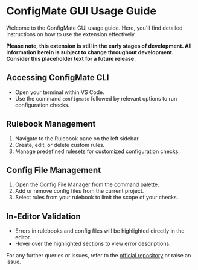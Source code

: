 # ConfigMate GUI Usage Guide

Welcome to the ConfigMate GUI usage guide. Here, you'll find detailed instructions on how to use the extension effectively.

**Please note, this extension is still in the early stages of development. All information herein is subject to change throughout development. Consider this placeholder text for a future release.**

## Accessing ConfigMate CLI

- Open your terminal within VS Code.
- Use the command `configmate` followed by relevant options to run configuration checks.

## Rulebook Management

1. Navigate to the Rulebook pane on the left sidebar.
2. Create, edit, or delete custom rules.
3. Manage predefined rulesets for customized configuration checks.

## Config File Management

1. Open the Config File Manager from the command palette.
2. Add or remove config files from the current project.
3. Select rules from your rulebook to limit the scope of your checks.

## In-Editor Validation

- Errors in rulebooks and config files will be highlighted directly in the editor.
- Hover over the highlighted sections to view error descriptions.

For any further queries or issues, refer to the [official repository](https://github.com/ConfigMate/configmate-gui) or raise an issue.
